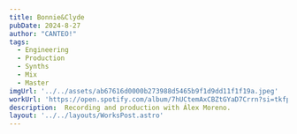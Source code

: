 ```yaml
---
title: Bonnie&Clyde
pubDate: 2024-8-27
author: "CANTEO!"
tags:
  - Engineering
  - Production
  - Synths
  - Mix
  - Master
imgUrl: '../../assets/ab67616d0000b273988d5465b9f1d9dd11f1f19a.jpeg'
workUrl: 'https://open.spotify.com/album/7hUCtemAxCBZtGYaD7Crrn?si=tkfpqR6nTVWe06iWbV64HA'
description:  Recording and production with Álex Moreno.
layout: '../../layouts/WorksPost.astro'
---
```

